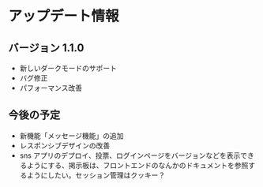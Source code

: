 # アップデート情報

## バージョン 1.1.0

- 新しいダークモードのサポート
- バグ修正
- パフォーマンス改善

## 今後の予定

- 新機能「メッセージ機能」の追加
- レスポンシブデザインの改善
- sns アプリのデプロイ、投票、ログインページをバージョンなどを表示できるようにする、掲示板は、フロントエンドのなんかのドキュメントを参照するようにしたい。セッション管理はクッキー？

